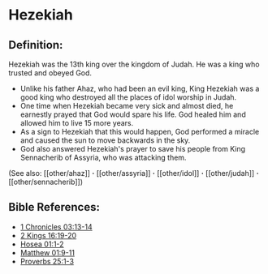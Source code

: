 # Hezekiah #

## Definition: ##

Hezekiah was the 13th king over the kingdom of Judah. He was a king who trusted and obeyed God.

* Unlike his father Ahaz, who had been an evil king, King Hezekiah was a good king who destroyed all the places of idol worship in Judah.
* One time when Hezekiah became very sick and almost died, he earnestly prayed that God would spare his life. God healed him and allowed him to live 15 more years.
* As a sign to Hezekiah that this would happen, God performed a miracle and caused the sun to move backwards in the sky.
* God also answered Hezekiah's prayer to save his people from King Sennacherib of Assyria, who was attacking them.

(See also: [[other/ahaz]] **·** [[other/assyria]] **·** [[other/idol]] **·** [[other/judah]] **·** [[other/sennacherib]])

## Bible References: ##

* [1 Chronicles 03:13-14](en/tn/1ch/help/03/13)
* [2 Kings 16:19-20](en/tn/2ki/help/16/19)
* [Hosea 01:1-2](en/tn/hos/help/01/01)
* [Matthew 01:9-11](en/tn/mat/help/01/09)
* [Proverbs 25:1-3](en/tn/pro/help/25/01)